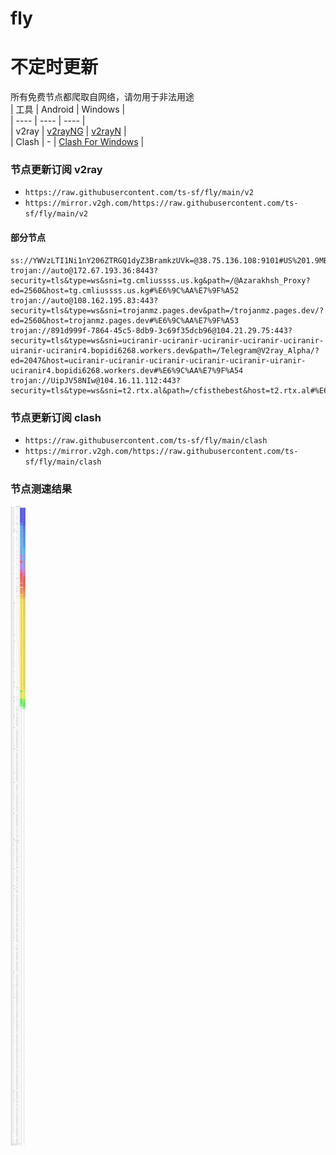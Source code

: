 # fly
# 不定时更新
所有免费节点都爬取自网络，请勿用于非法用途  
|  工具  | Android  | Windows  |  
|  ----  | ----   | ----  |  
| v2ray  | [v2rayNG](https://github.com/2dust/v2rayNG/releases) | [v2rayN](https://github.com/2dust/v2rayN/releases) |  
| Clash  | - | [Clash For Windows](https://github.com/2dust/clashN/releases) | 
  
### 节点更新订阅  v2ray
- `https://raw.githubusercontent.com/ts-sf/fly/main/v2`  
- `https://mirror.v2gh.com/https://raw.githubusercontent.com/ts-sf/fly/main/v2`  

#### 部分节点  
``` 
ss://YWVzLTI1Ni1nY206ZTRGQ1dyZ3BramkzUVk=@38.75.136.108:9101#US%201.9MB%2Fs
trojan://auto@172.67.193.36:8443?security=tls&type=ws&sni=tg.cmliussss.us.kg&path=/@Azarakhsh_Proxy?ed=2560&host=tg.cmliussss.us.kg#%E6%9C%AA%E7%9F%A52
trojan://auto@108.162.195.83:443?security=tls&type=ws&sni=trojanmz.pages.dev&path=/trojanmz.pages.dev/?ed=2560&host=trojanmz.pages.dev#%E6%9C%AA%E7%9F%A53
trojan://891d999f-7864-45c5-8db9-3c69f35dcb96@104.21.29.75:443?security=tls&type=ws&sni=uciranir-uciranir-uciranir-uciranir-uciranir-uiranir-uciranir4.bopidi6268.workers.dev&path=/Telegram@V2ray_Alpha/?ed=2047&host=uciranir-uciranir-uciranir-uciranir-uciranir-uiranir-uciranir4.bopidi6268.workers.dev#%E6%9C%AA%E7%9F%A54
trojan://UipJV58NIw@104.16.11.112:443?security=tls&type=ws&sni=t2.rtx.al&path=/cfisthebest&host=t2.rtx.al#%E6%9C%AA%E7%9F%A55
```
### 节点更新订阅  clash
- `https://raw.githubusercontent.com/ts-sf/fly/main/clash`  
- `https://mirror.v2gh.com/https://raw.githubusercontent.com/ts-sf/fly/main/clash`  

### 节点测速结果
![image](traffic.png)
